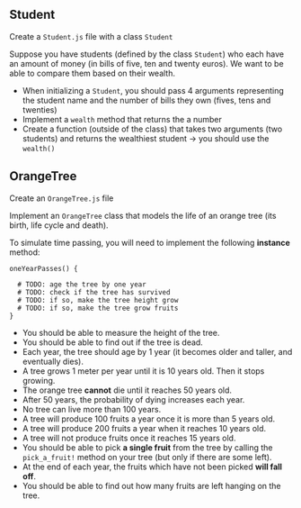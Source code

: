 ## Student

Create a `Student.js` file with a class `Student`

Suppose you have students (defined by the class `Student`) who each have an amount of money (in bills of five, ten and twenty euros). We want to be able to compare them based on their wealth.

- When initializing a `Student`, you should pass 4 arguments representing the student name and the number of bills they own (fives, tens and twenties)
- Implement a `wealth` method that returns the a number
- Create a function (outside of the class) that takes two arguments (two students) and returns the wealthiest student -> you should use the `wealth()`

## OrangeTree

Create an `OrangeTree.js` file

Implement an `OrangeTree` class that models the life of an orange tree (its birth, life cycle and death).

To simulate time passing, you will need to implement the following **instance** method:

```
oneYearPasses() {

  # TODO: age the tree by one year
  # TODO: check if the tree has survived
  # TODO: if so, make the tree height grow
  # TODO: if so, make the tree grow fruits
}
```

- You should be able to measure the height of the tree.
- You should be able to find out if the tree is dead.
- Each year, the tree should age by 1 year (it becomes older and taller, and eventually dies).
- A tree grows 1 meter per year until it is 10 years old. Then it stops growing.
- The orange tree **cannot** die until it reaches 50 years old.
- After 50 years, the probability of dying increases each year.
- No tree can live more than 100 years.
- A tree will produce 100 fruits a year once it is more than 5 years old.
- A tree will produce 200 fruits a year when it reaches 10 years old.
- A tree will not produce fruits once it reaches 15 years old.
- You should be able to pick **a single fruit** from the tree by calling the `pick_a_fruit!` method on your tree (but only if there are some left).
- At the end of each year, the fruits which have not been picked **will fall off**.
- You should be able to find out how many fruits are left hanging on the tree.

